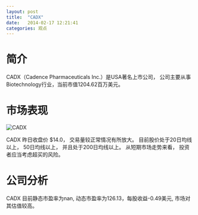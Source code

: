 ```yaml
---
layout: post
title:  "CADX"
date:   2014-02-17 12:21:41
categories: 观点
---
```


# 简介
CADX（Cadence Pharmaceuticals Inc.）是USA著名上市公司，
公司主要从事Biotechnology行业，当前市值1204.62百万美元。

# 市场表现

![CADX](http://finviz.com/chart.ashx?t=CADX&ty=c&ta=1&p=d&s=l)

CADX 昨日收盘价 $14.0，
交易量较正常情况有所放大。
目前股价处于20日均线以上，
50日均线以上，
并且处于200日均线以上。
从短期市场走势来看，
投资者应当考虑超买的风险。

# 公司分析
CADX 目前静态市盈率为nan, 动态市盈率为126.13，每股收益-0.49美元,
市场对其估值较高。
